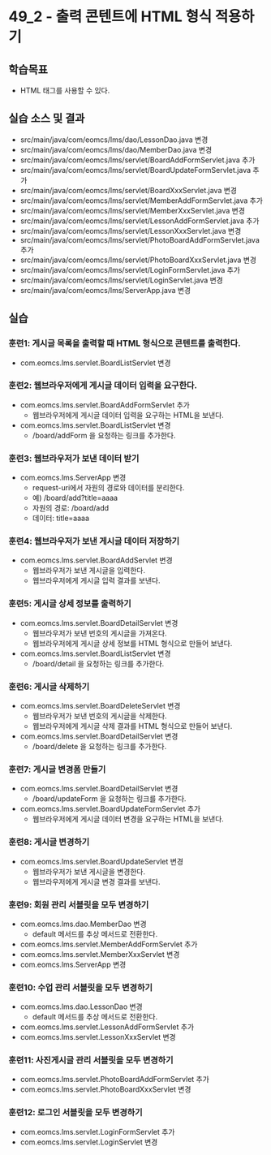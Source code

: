# 49_2 - 출력 콘텐트에 HTML 형식 적용하기

## 학습목표

- HTML 태그를 사용할 수 있다.

## 실습 소스 및 결과

- src/main/java/com/eomcs/lms/dao/LessonDao.java 변경
- src/main/java/com/eomcs/lms/dao/MemberDao.java 변경
- src/main/java/com/eomcs/lms/servlet/BoardAddFormServlet.java 추가
- src/main/java/com/eomcs/lms/servlet/BoardUpdateFormServlet.java 추가
- src/main/java/com/eomcs/lms/servlet/BoardXxxServlet.java 변경
- src/main/java/com/eomcs/lms/servlet/MemberAddFormServlet.java 추가
- src/main/java/com/eomcs/lms/servlet/MemberXxxServlet.java 변경
- src/main/java/com/eomcs/lms/servlet/LessonAddFormServlet.java 추가
- src/main/java/com/eomcs/lms/servlet/LessonXxxServlet.java 변경
- src/main/java/com/eomcs/lms/servlet/PhotoBoardAddFormServlet.java 추가
- src/main/java/com/eomcs/lms/servlet/PhotoBoardXxxServlet.java 변경
- src/main/java/com/eomcs/lms/servlet/LoginFormServlet.java 추가
- src/main/java/com/eomcs/lms/servlet/LoginServlet.java 변경
- src/main/java/com/eomcs/lms/ServerApp.java 변경

## 실습  

### 훈련1: 게시글 목록을 출력할 때 HTML 형식으로 콘텐트를 출력한다.

- com.eomcs.lms.servlet.BoardListServlet 변경

### 훈련2: 웹브라우저에게 게시글 데이터 입력을 요구한다.

- com.eomcs.lms.servlet.BoardAddFormServlet 추가
  - 웹브라우저에게 게시글 데이터 입력을 요구하는 HTML을 보낸다.
- com.eomcs.lms.servlet.BoardListServlet 변경
  - /board/addForm 을 요청하는 링크를 추가한다.


### 훈련3: 웹브라우저가 보낸 데이터 받기

- com.eomcs.lms.ServerApp 변경
  - request-uri에서 자원의 경로와 데이터를 분리한다.
  - 예) /board/add?title=aaaa
  - 자원의 경로: /board/add
  - 데이터: title=aaaa

### 훈련4: 웹브라우저가 보낸 게시글 데이터 저장하기

- com.eomcs.lms.servlet.BoardAddServlet 변경
  - 웹브라우저가 보낸 게시글을 입력한다.
  - 웹브라우저에게 게시글 입력 결과를 보낸다.

### 훈련5: 게시글 상세 정보를 출력하기

- com.eomcs.lms.servlet.BoardDetailServlet 변경
  - 웹브라우저가 보낸 번호의 게시글을 가져온다.
  - 웹브라우저에게 게시글 상세 정보를 HTML 형식으로 만들어 보낸다.
- com.eomcs.lms.servlet.BoardListServlet 변경
  - /board/detail 을 요청하는 링크를 추가한다.  
  
### 훈련6: 게시글 삭제하기

- com.eomcs.lms.servlet.BoardDeleteServlet 변경
  - 웹브라우저가 보낸 번호의 게시글을 삭제한다.
  - 웹브라우저에게 게시글 삭제 결과를 HTML 형식으로 만들어 보낸다.
- com.eomcs.lms.servlet.BoardDetailServlet 변경
  - /board/delete 을 요청하는 링크를 추가한다.
  
### 훈련7: 게시글 변경폼 만들기

- com.eomcs.lms.servlet.BoardDetailServlet 변경
  - /board/updateForm 을 요청하는 링크를 추가한다.
- com.eomcs.lms.servlet.BoardUpdateFormServlet 추가
  - 웹브라우저에게 게시글 데이터 변경을 요구하는 HTML을 보낸다.

### 훈련8: 게시글 변경하기

- com.eomcs.lms.servlet.BoardUpdateServlet 변경
  - 웹브라우저가 보낸 게시글을 변경한다.
  - 웹브라우저에게 게시글 변경 결과를 보낸다.
  
### 훈련9: 회원 관리 서블릿을 모두 변경하기

- com.eomcs.lms.dao.MemberDao 변경
  - default 메서드를 추상 메서드로 전환한다.
- com.eomcs.lms.servlet.MemberAddFormServlet 추가
- com.eomcs.lms.servlet.MemberXxxServlet 변경
- com.eomcs.lms.ServerApp 변경

### 훈련10: 수업 관리 서블릿을 모두 변경하기

- com.eomcs.lms.dao.LessonDao 변경
  - default 메서드를 추상 메서드로 전환한다.
- com.eomcs.lms.servlet.LessonAddFormServlet 추가
- com.eomcs.lms.servlet.LessonXxxServlet 변경

### 훈련11: 사진게시글 관리 서블릿을 모두 변경하기

- com.eomcs.lms.servlet.PhotoBoardAddFormServlet 추가
- com.eomcs.lms.servlet.PhotoBoardXxxServlet 변경

### 훈련12: 로그인 서블릿을 모두 변경하기
  
- com.eomcs.lms.servlet.LoginFormServlet 추가
- com.eomcs.lms.servlet.LoginServlet 변경